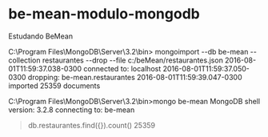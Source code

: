 # be-mean-modulo-mongodb
Estudando BeMean

C:\Program Files\MongoDB\Server\3.2\bin> mongoimport --db be-mean --collection restaurantes --drop --file c:/beMean/restaurantes.json
2016-08-01T11:59:37.038-0300    connected to: localhost
2016-08-01T11:59:37.050-0300    dropping: be-mean.restaurantes
2016-08-01T11:59:39.047-0300    imported 25359 documents


C:\Program Files\MongoDB\Server\3.2\bin>mongo be-mean
MongoDB shell version: 3.2.8
connecting to: be-mean
> db.restaurantes.find({}).count()
25359
